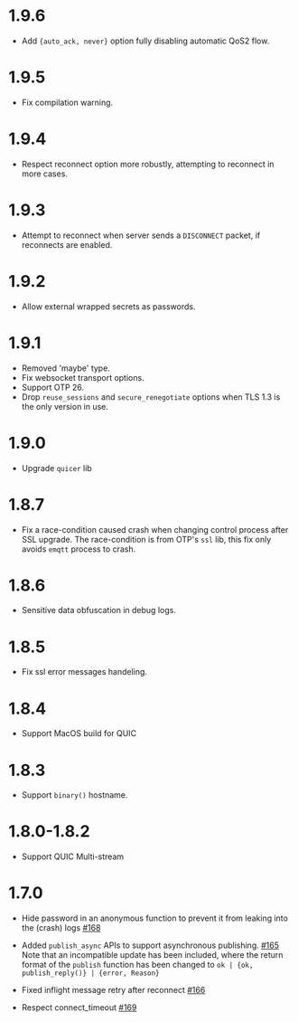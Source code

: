 # 1.9.6

- Add `{auto_ack, never}` option fully disabling automatic QoS2 flow.

# 1.9.5

- Fix compilation warning.

# 1.9.4

- Respect reconnect option more robustly, attempting to reconnect in more cases.

# 1.9.3

- Attempt to reconnect when server sends a `DISCONNECT` packet, if reconnects are enabled.

# 1.9.2

- Allow external wrapped secrets as passwords.

# 1.9.1

- Removed 'maybe' type.
- Fix websocket transport options.
- Support OTP 26.
- Drop `reuse_sessions` and `secure_renegotiate` options when TLS 1.3 is the only version in use.

# 1.9.0

- Upgrade `quicer` lib

# 1.8.7

- Fix a race-condition caused crash when changing control process after SSL upgrade.
  The race-condition is from OTP's `ssl` lib, this fix only avoids `emqtt` process to crash.

# 1.8.6

- Sensitive data obfuscation in debug logs.

# 1.8.5

- Fix ssl error messages handeling.

# 1.8.4

- Support MacOS build for QUIC

# 1.8.3

- Support `binary()` hostname.

# 1.8.0-1.8.2

- Support QUIC Multi-stream

# 1.7.0

- Hide password in an anonymous function to prevent it from leaking into the (crash) logs [#168](https://github.com/emqx/emqtt/pull/168)
- Added `publish_async` APIs to support asynchronous publishing. [#165](https://github.com/emqx/emqtt/pull/165)
  Note that an incompatible update has been included, where the return format
  of the `publish` function has been changed to `ok | {ok, publish_reply()} | {error, Reason}`

- Fixed inflight message retry after reconnect [#166](https://github.com/emqx/emqtt/pull/166)
- Respect connect_timeout [#169](https://github.com/emqx/emqtt/pull/169)
